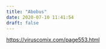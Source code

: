 ```yaml
---
title: "Abobus"
date: 2020-07-10 11:41:54
draft: false
---
```


https://viruscomix.com/page553.html
